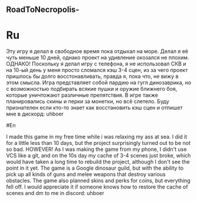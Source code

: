## RoadToNecropolis-

# Ru 

Эту игру я делал в свободное время пока отдыхал на море. Делал я её чуть меньше 10 дней, однако проект на удивление окозался не плохим.
ОДНАКО! Поскольку я делал игру с телефона, я не использовал СКВ и на 10-ый день у меня просто сломался кэш 3-4 сцен, из за чего проект пришлось бы долго восстонавливать, правда я, пока что, не вижу в этом смысла.
Игра представляет собой пардию на гугл динозаврика, но с возможностью подбирать всякие пушки и оружие ближнего боя, которые уничтожают различные препятствия. В игре также планировались скины и перки за монетки, но всё слетело.
Буду признателен если кто-то знает как восстановить кэш сцен и отпишет мне в дискорд: uhboer


#En 

I made this game in my free time while i was relaxing my ass at sea. I did it for a little less than 10 days, but the project surprisingly turned out to be not so bad.
HOWEVER! As I was making the game from my phone, I didn't use VCS like a git, and on the 10s day my cache of 3-4 scenes just broke, which would have taken a long time to rebuild the project, although I don't see the point in it yet.
The game is a Google dinosaur guild, but with the ability to pick up all kinds of guns and melee weapons that destroy various obstacles. The game also planned skins and perks for coins, but everything fell off.
I would appreciate it if someone knows how to restore the cache of scenes and dm to me in discord: uhboer
